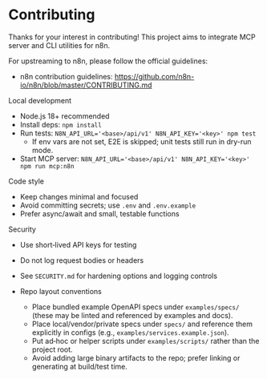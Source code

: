 # Contributing

Thanks for your interest in contributing! This project aims to integrate MCP server and CLI utilities for n8n.

For upstreaming to n8n, please follow the official guidelines:

- n8n contribution guidelines: https://github.com/n8n-io/n8n/blob/master/CONTRIBUTING.md

Local development

- Node.js 18+ recommended
- Install deps: `npm install`
- Run tests: `N8N_API_URL='<base>/api/v1' N8N_API_KEY='<key>' npm test`
  - If env vars are not set, E2E is skipped; unit tests still run in dry-run mode.
- Start MCP server: `N8N_API_URL='<base>/api/v1' N8N_API_KEY='<key>' npm run mcp:n8n`

Code style

- Keep changes minimal and focused
- Avoid committing secrets; use `.env` and `.env.example`
- Prefer async/await and small, testable functions

Security

- Use short‑lived API keys for testing
- Do not log request bodies or headers
- See `SECURITY.md` for hardening options and logging controls

- Repo layout conventions
  - Place bundled example OpenAPI specs under `examples/specs/` (these may be linted and referenced by examples and docs).
  - Place local/vendor/private specs under `specs/` and reference them explicitly in configs (e.g., `examples/services.example.json`).
  - Put ad‑hoc or helper scripts under `examples/scripts/` rather than the project root.
  - Avoid adding large binary artifacts to the repo; prefer linking or generating at build/test time.

